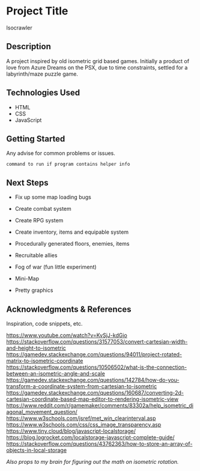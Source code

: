 # Project Title

Isocrawler

## Description

A project inspired by old isometric grid based games. Initially a product of love from Azure Dreams on the PSX, due to time constraints, settled for a labyrinth/maze puzzle game.

## Technologies Used

- HTML
- CSS
- JavaScript

## Getting Started

Any advise for common problems or issues.

```
command to run if program contains helper info
```

## Next Steps

- Fix up some map loading bugs
- Create combat system
- Create RPG system
- Create inventory, items and equipable system

- Procedurally generated floors, enemies, items
- Recruitable allies
- Fog of war (fun little experiment)
- Mini-Map

- Pretty graphics

## Acknowledgments & References

Inspiration, code snippets, etc.

https://www.youtube.com/watch?v=KvSjJ-kdGio
https://stackoverflow.com/questions/31577053/convert-cartesian-width-and-height-to-isometric
https://gamedev.stackexchange.com/questions/94011/project-rotated-matrix-to-isometric-coordinate
https://stackoverflow.com/questions/10506502/what-is-the-connection-between-an-isometric-angle-and-scale
https://gamedev.stackexchange.com/questions/142784/how-do-you-transform-a-coordinate-system-from-cartesian-to-isometric
https://gamedev.stackexchange.com/questions/160687/converting-2d-cartesian-coordinate-based-map-editor-to-rendering-isometric-view
https://www.reddit.com/r/gamemaker/comments/83302a/help_isometric_diagonal_movement_question/
https://www.w3schools.com/jsref/met_win_clearinterval.asp
https://www.w3schools.com/css/css_image_transparency.asp
https://www.tiny.cloud/blog/javascript-localstorage/
https://blog.logrocket.com/localstorage-javascript-complete-guide/
https://stackoverflow.com/questions/43762363/how-to-store-an-array-of-objects-in-local-storage

<i>Also props to my brain for figuring out the math on isometric rotation.</i>
